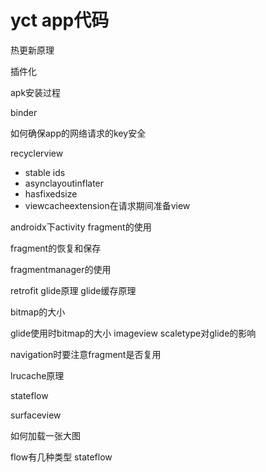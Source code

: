 # yct app代码



热更新原理

插件化

apk安装过程

binder 

如何确保app的网络请求的key安全

recyclerview

+ stable ids
+ asynclayoutinflater
+ hasfixedsize
+ viewcacheextension在请求期间准备view

androidx下activity fragment的使用

fragment的恢复和保存

fragmentmanager的使用

retrofit glide原理 glide缓存原理

bitmap的大小

glide使用时bitmap的大小 imageview scaletype对glide的影响

navigation时要注意fragment是否复用

lrucache原理

stateflow

surfaceview

如何加载一张大图

flow有几种类型 stateflow
